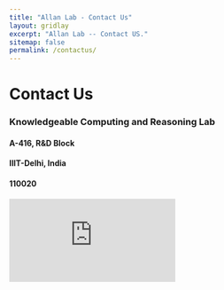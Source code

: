 ```yaml
---
title: "Allan Lab - Contact Us"
layout: gridlay
excerpt: "Allan Lab -- Contact US."
sitemap: false
permalink: /contactus/
---
```



#   Contact Us
###   Knowledgeable Computing and Reasoning Lab
####  A-416, R&D Block
####  IIIT-Delhi, India
####  110020

<div class="col-sm-13 clearfix" >
  <iframe class="img" frameborder="0" scrolling="no" marginheight="0" marginwidth="0" src="https://maps.google.com/maps?width=100%25&amp;height=600&amp;hl=en&amp;q=IIIT-Delhi+(My%20Business%20Name)&amp;t=&amp;z=14&amp;ie=UTF8&amp;iwloc=B&amp;output=embed"></iframe>
 </div>
